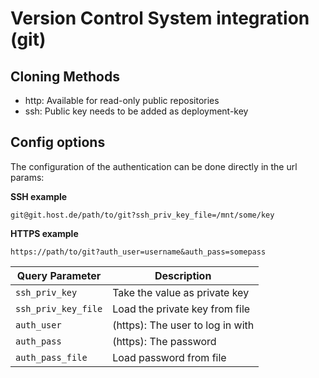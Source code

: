 # Version Control System integration (git)

        
## Cloning Methods

- http: Available for read-only public repositories
- ssh: Public key needs to be added as deployment-key        


## Config options

The configuration of the authentication can be done directly in the url params:

**SSH example**

```
git@git.host.de/path/to/git?ssh_priv_key_file=/mnt/some/key
```

**HTTPS example**

```
https://path/to/git?auth_user=username&auth_pass=somepass
```

| Query Parameter | Description |
|-----------------|-------------|
| `ssh_priv_key`        | Take the value as private key |
| `ssh_priv_key_file`   | Load the private key from file |
| `auth_user`           | (https): The user to log in with |
| `auth_pass`           | (https): The password |
| `auth_pass_file`      | Load password from file |
